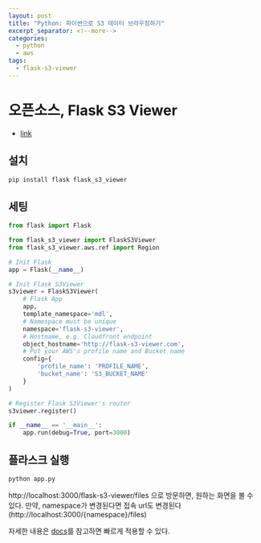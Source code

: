 ```yaml
---
layout: post
title: "Python: 파이썬으로 S3 데이터 브라우징하기"
excerpt_separator: <!--more-->
categories:
  - python
  - aws
tags:
  - flask-s3-viewer
---
```


# 오픈소스, Flask S3 Viewer
- [link](https://youtube.com/embed/MPFo1scGlws?start=0)

## 설치
```bash
pip install flask flask_s3_viewer
```

## 세팅
```python
from flask import Flask

from flask_s3_viewer import FlaskS3Viewer
from flask_s3_viewer.aws.ref import Region

# Init Flask
app = Flask(__name__)

# Init Flask S3Viewer
s3viewer = FlaskS3Viewer(
    # Flask App
    app,
    template_namespace='mdl',
    # Namespace must be unique
    namespace='flask-s3-viewer',
    # Hostname, e.g. Cloudfront endpoint
    object_hostname='http://flask-s3-viewer.com',
    # Put your AWS's profile name and Bucket name
    config={
        'profile_name': 'PROFILE_NAME',
        'bucket_name': 'S3_BUCKET_NAME'
    }
)

# Register Flask S3Viewer's router
s3viewer.register()

if __name__ == '__main__':
    app.run(debug=True, port=3000)
```
## 플라스크 실행
```bash
python app.py
```
http://localhost:3000/flask-s3-viewer/files 으로 방문하면, 원하는 화면을 볼 수 있다.
만약, namespace가 변경된다면 접속 url도 변경된다 (http://localhost:3000/{namespace}/files)

자세한 내용은 [docs](https://flask-s3-viewer.readthedocs.io/en/latest/index.html)를 참고하면 빠르게 적용할 수 있다.
